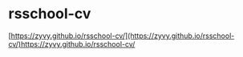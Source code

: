 # rsschool-cv
[https://zyvy.github.io/rsschool-cv/](https://zyvy.github.io/rsschool-cv/)https://zyvy.github.io/rsschool-cv/

